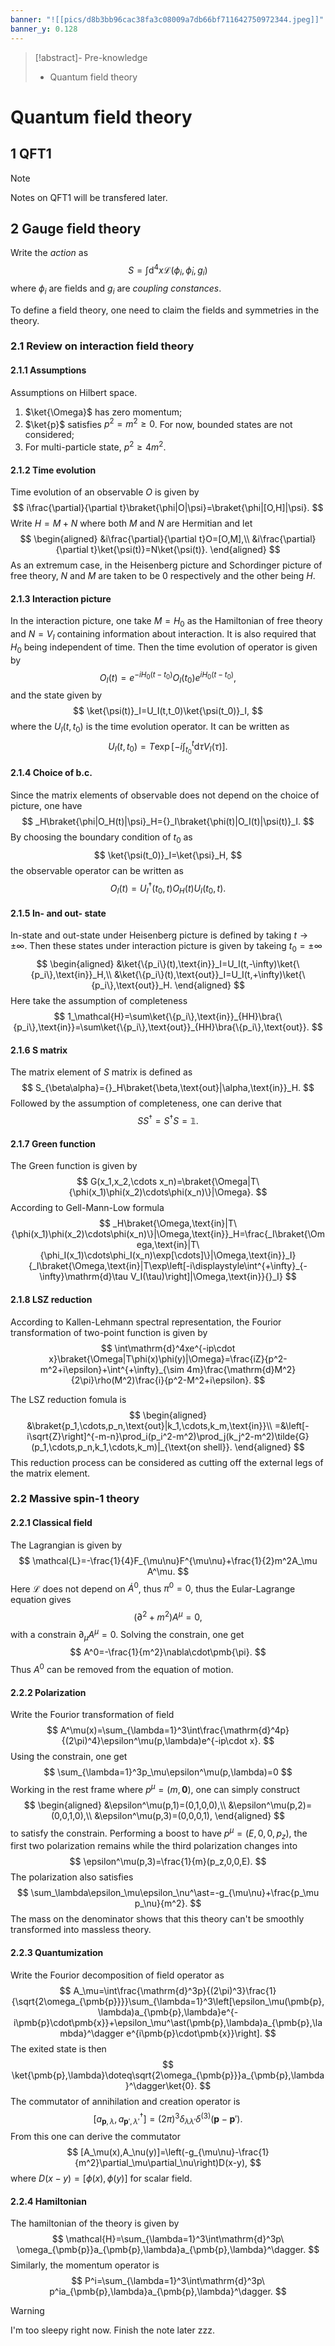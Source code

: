 ```yaml
---
banner: "![[pics/d8b3bb96cac38fa3c08009a7db66bf711642750972344.jpeg]]"
banner_y: 0.128
---
```


>[!abstract]- Pre-knowledge
>- Quantum field theory

# Quantum field theory
## 1 QFT1

>[!note]
>Notes on QFT1 will be transfered later.

## 2 Gauge field theory
Write the *action* as
$$
S=\int\mathrm{d}^4x\mathcal{L}(\phi_i,\dot{\phi}_i,g_i)
$$
where $\phi_i$ are fields and $g_i$ are *coupling constances*.

To define a field theory, one need to claim the fields and symmetries in the theory.

### 2.1 Review on interaction field theory
#### 2.1.1 Assumptions
Assumptions on Hilbert space.
1. $\ket{\Omega}$ has zero momentum;
2. $\ket{p}$ satisfies $p^2=m^2\geqslant0$. For now, bounded states are not considered;
3. For multi-particle state, $p^2\geqslant 4m^2$.

#### 2.1.2 Time evolution
Time evolution of an observable $O$ is given by
$$
i\frac{\partial}{\partial t}\braket{\phi|O|\psi}=\braket{\phi|[O,H]|\psi}.
$$
Write $H=M+N$ where both $M$ and $N$ are Hermitian and let
$$
\begin{aligned}
&i\frac{\partial}{\partial t}O=[O,M],\\
&i\frac{\partial}{\partial t}\ket{\psi(t)}=N\ket{\psi(t)}.
\end{aligned}
$$
As an extremum case, in the Heisenberg picture and Schordinger picture of free theory, $N$ and $M$ are taken to be $0$ respectively and the other being $H$.

#### 2.1.3 Interaction picture
In the interaction picture, one take $M=H_0$ as the Hamiltonian of free theory and $N=V_I$ containing information about interaction. It is also required that $H_0$ being independent of time. Then the time evolution of operator is given by
$$
O_I(t)=e^{-iH_0(t-t_0)}O_I(t_0)e^{iH_0(t-t_0)},
$$
and the state given by
$$
\ket{\psi(t)}_I=U_I(t,t_0)\ket{\psi(t_0)}_I,
$$
where the $U_I(t,t_0)$ is the time evolution operator. It can be written as
$$
U_I(t,t_0)=T\exp\left[-i\int^t_{t_0}\mathrm{d}\tau V_I(\tau)\right].
$$

#### 2.1.4 Choice of b.c.
Since the matrix elements of observable does not depend on the choice of picture, one have
$$
_H\braket{\phi|O_H(t)|\psi}_H={}_I\braket{\phi(t)|O_I(t)|\psi(t)}_I.
$$
By choosing the boundary condition of $t_0$ as
$$
\ket{\psi(t_0)}_I=\ket{\psi}_H,
$$
the observable operator can be written as
$$
O_I(t)=U_I^\dagger(t_0,t)O_H(t)U_I(t_0,t).
$$

#### 2.1.5 In- and out- state
In-state and out-state under Heisenberg picture is defined by taking $t\to\pm\infty$. Then these states under interaction picture is given by takeing $t_0=\pm\infty$
$$
\begin{aligned}
&\ket{\{p_i\}(t),\text{in}}_I=U_I(t,-\infty)\ket{\{p_i\},\text{in}}_H,\\
&\ket{\{p_i\}(t),\text{out}}_I=U_I(t,+\infty)\ket{\{p_i\},\text{out}}_H.
\end{aligned}
$$
Here take the assumption of completeness
$$
1_\mathcal{H}=\sum\ket{\{p_i\},\text{in}}_{HH}\bra{\{p_i\},\text{in}}=\sum\ket{\{p_i\},\text{out}}_{HH}\bra{\{p_i\},\text{out}}.
$$

#### 2.1.6 S matrix
The matrix element of $S$ matrix is defined as
$$
S_{\beta\alpha}={}_H\braket{\beta,\text{out}|\alpha,\text{in}}_H.
$$
Followed by the assumption of completeness, one can derive that
$$
SS^\dagger=S^\dagger S=\mathbb{1}.
$$

#### 2.1.7 Green function
The Green function is given by
$$
G(x_1,x_2,\cdots x_n)=\braket{\Omega|T\{\phi(x_1)\phi(x_2)\cdots\phi(x_n)\}|\Omega}.
$$
According to Gell-Mann-Low formula
$$
_H\braket{\Omega,\text{in}|T\{\phi(x_1)\phi(x_2)\cdots\phi(x_n)\}|\Omega,\text{in}}_H=\frac{_I\braket{\Omega,\text{in}|T\{\phi_I(x_1)\cdots\phi_I(x_n)\exp[\cdots]\}|\Omega,\text{in}}_I}{_I\braket{\Omega,\text{in}|T\exp\left[-i\displaystyle\int^{+\infty}_{-\infty}\mathrm{d}\tau V_I(\tau)\right]|\Omega,\text{in}}{}_I}
$$

#### 2.1.8 LSZ reduction
According to Kallen-Lehmann spectral representation, the Fourior transformation of two-point function is given by
$$
\int\mathrm{d}^4xe^{-ip\cdot x}\braket{\Omega|T\phi(x)\phi(y)|\Omega}=\frac{iZ}{p^2-m^2+i\epsilon}+\int^{+\infty}_{\sim 4m}\frac{\mathrm{d}M^2}{2\pi}\rho(M^2)\frac{i}{p^2-M^2+i\epsilon}.
$$

The LSZ reduction fomula is
$$
\begin{aligned}
&\braket{p_1,\cdots,p_n,\text{out}|k_1,\cdots,k_m,\text{in}}\\
=&\left[-i\sqrt{Z}\right]^{-m-n}\prod_i(p_i^2-m^2)\prod_j(k_j^2-m^2)\tilde{G}(p_1,\cdots,p_n,k_1,\cdots,k_m)|_{\text{on shell}}.
\end{aligned}
$$
This reduction process can be considered as cutting off the external legs of the matrix element.

### 2.2 Massive spin-1 theory
#### 2.2.1 Classical field
The Lagrangian is given by
$$
\mathcal{L}=-\frac{1}{4}F_{\mu\nu}F^{\mu\nu}+\frac{1}{2}m^2A_\mu A^\mu.
$$
Here $\mathcal{L}$ does not depend on $\dot{A}^0$, thus $\pi^0=0$, thus the Eular-Lagrange equation gives
$$
(\partial^2+m^2)A^\mu=0,
$$
with a constrain $\partial_\mu A^\mu=0$. Solving the constrain, one get
$$
A^0=-\frac{1}{m^2}\nabla\cdot\pmb{\pi}.
$$
Thus $A^0$ can be removed from the equation of motion.

#### 2.2.2 Polarization
Write the Fourior transformation of field
$$
A^\mu(x)=\sum_{\lambda=1}^3\int\frac{\mathrm{d}^4p}{(2\pi)^4}\epsilon^\mu(p,\lambda)e^{-ip\cdot x}.
$$
Using the constrain, one get
$$
\sum_{\lambda=1}^3p_\mu\epsilon^\mu(p,\lambda)=0
$$
Working in the rest frame where $p^\mu=(m,\pmb{0})$, one can simply construct
$$
\begin{aligned}
&\epsilon^\mu(p,1)=(0,1,0,0),\\
&\epsilon^\mu(p,2)=(0,0,1,0),\\
&\epsilon^\mu(p,3)=(0,0,0,1),
\end{aligned}
$$
to satisfy the constrain. Performing a boost to have $p^\mu=(E,0,0,p_z)$, the first two polarization remains while the third polarization changes into
$$
\epsilon^\mu(p,3)=\frac{1}{m}(p_z,0,0,E).
$$
The polarization also satisfies
$$
\sum_\lambda\epsilon_\mu\epsilon_\nu^\ast=-g_{\mu\nu}+\frac{p_\mu p_\nu}{m^2}.
$$
The mass on the denominator shows that this theory can't be smoothly transformed into massless theory.

#### 2.2.3 Quantumization
Write the Fourior decomposition of field operator as
$$
A_\mu=\int\frac{\mathrm{d}^3p}{(2\pi)^3}\frac{1}{\sqrt{2\omega_{\pmb{p}}}}\sum_{\lambda=1}^3\left[\epsilon_\mu(\pmb{p},\lambda)a_{\pmb{p},\lambda}e^{-i\pmb{p}\cdot\pmb{x}}+\epsilon_\mu^\ast(\pmb{p},\lambda)a_{\pmb{p},\lambda}^\dagger e^{i\pmb{p}\cdot\pmb{x}}\right].
$$
The exited state is then
$$
\ket{\pmb{p},\lambda}\doteq\sqrt{2\omega_{\pmb{p}}}a_{\pmb{p},\lambda}^\dagger\ket{0}.
$$
The commutator of annihilation and creation operator is
$$
\left[a_{\pmb{p},\lambda},a_{\pmb{p}',\lambda'}^\dagger\right]=(2\pi)^3\delta_{\lambda\lambda'}\delta^{(3)}(\pmb{p}-\pmb{p}').
$$
From this one can derive the commutator
$$
[A_\mu(x),A_\nu(y)]=\left(-g_{\mu\nu}-\frac{1}{m^2}\partial_\mu\partial_\nu\right)D(x-y),
$$
where $D(x-y)=[\phi(x),\phi(y)]$ for scalar field.

#### 2.2.4 Hamiltonian
The hamiltonian of the theory is given by
$$
\mathcal{H}=\sum_{\lambda=1}^3\int\mathrm{d}^3p\ \omega_{\pmb{p}}a_{\pmb{p},\lambda}a_{\pmb{p},\lambda}^\dagger.
$$
Similarly, the momentum operator is
$$
P^i=\sum_{\lambda=1}^3\int\mathrm{d}^3p\ p^ia_{\pmb{p},\lambda}a_{\pmb{p},\lambda}^\dagger.
$$

>[!warning]
>I'm too sleepy right now. Finish the note later zzz.
